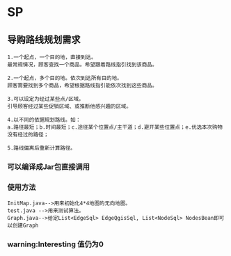 # SP
## 导购路线规划需求

    1.一个起点，一个目的地，直接到达。
    最常规情况，顾客查找一个商品。希望跟着路线指引找到该商品。

    2.一个起点，多个目的地。依次到达所有目的地。
    顾客需要找到多个商品，希望根据路线指引能依次找到这些商品。

    3.可以设定为经过某些点/区域。
    引导顾客经过某些促销区域、或推断他感兴趣的区域。

    4.以不同的依据规划路线。如：
    a.路径最短；b.时间最短；c.途径某个位置点/主干道；d.避开某些位置点；e.优选本次购物没有经过的路径；

    5.路线偏离后重新计算路径。

###  可以编译成Jar包直接调用
###  使用方法
    InitMap.java-->用来初始化4*4地图的无向地图。
    test.java -->用来测试算法。
    Graph.java-->给定List<EdgeSql> EdgeQgisSql, List<NodeSql> NodesBean即可以创建Graph

### warning:Interesting 值仍为0
